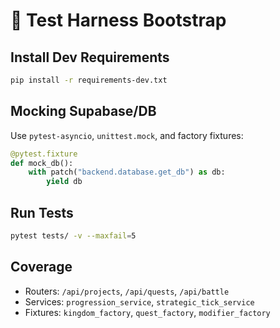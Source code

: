 # 🧪 Test Harness Bootstrap

## Install Dev Requirements
```bash
pip install -r requirements-dev.txt
```

## Mocking Supabase/DB
Use `pytest-asyncio`, `unittest.mock`, and factory fixtures:

```python
@pytest.fixture
def mock_db():
    with patch("backend.database.get_db") as db:
        yield db
```

## Run Tests
```bash
pytest tests/ -v --maxfail=5
```

## Coverage
- Routers: `/api/projects`, `/api/quests`, `/api/battle`
- Services: `progression_service`, `strategic_tick_service`
- Fixtures: `kingdom_factory`, `quest_factory`, `modifier_factory`